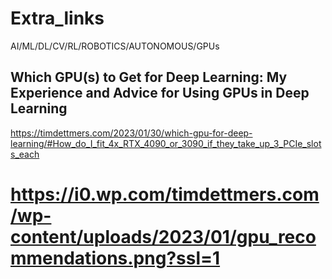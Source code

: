 # Extra_links
AI/ML/DL/CV/RL/ROBOTICS/AUTONOMOUS/GPUs

## Which GPU(s) to Get for Deep Learning: My Experience and Advice for Using GPUs in Deep Learning

https://timdettmers.com/2023/01/30/which-gpu-for-deep-learning/#How_do_I_fit_4x_RTX_4090_or_3090_if_they_take_up_3_PCIe_slots_each

# https://i0.wp.com/timdettmers.com/wp-content/uploads/2023/01/gpu_recommendations.png?ssl=1
